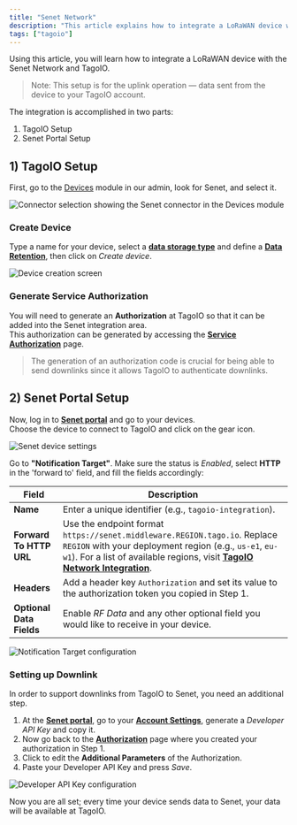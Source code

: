 ```yaml
---
title: "Senet Network"
description: "This article explains how to integrate a LoRaWAN device with the Senet Network and TagoIO, focusing on configuring the uplink so device data is sent to your TagoIO account."
tags: ["tagoio"]
---
```

Using this article, you will learn how to integrate a LoRaWAN device with the Senet Network and TagoIO.

> Note: This setup is for the uplink operation — data sent from the device to your TagoIO account.

The integration is accomplished in two parts:
1) TagoIO Setup  
2) Senet Portal Setup

## 1) TagoIO Setup

First, go to the [Devices](/docs/tagoio/devices/) module in our admin, look for Senet, and select it.

![Connector selection showing the Senet connector in the Devices module](/docs_imagem/tagoio/senet-network-4.png)

### Create Device

Type a name for your device, select a **[data storage type](/docs/tagoio/devices/)** and define a **[Data Retention](/docs/tagoio/devices/data-management/data-retention-feature)**, then click on *Create device*.

![Device creation screen](/docs_imagem/tagoio/external-00c113a0.png)

### Generate Service Authorization

You will need to generate an **Authorization** at TagoIO so that it can be added into the Senet integration area.  
This authorization can be generated by accessing the **[Service Authorization](https://admin.tago.io/devices/authorization)** page.

> The generation of an authorization code is crucial for being able to send downlinks since it allows TagoIO to authenticate downlinks.

## 2) Senet Portal Setup

Now, log in to **[Senet portal](http://portal.senetco.io/)** and go to your devices.  
Choose the device to connect to TagoIO and click on the gear icon.

![Senet device settings](/docs_imagem/tagoio/senet-network-4.png)

Go to **"Notification Target"**. Make sure the status is *Enabled*, select **HTTP** in the 'forward to' field, and fill the fields accordingly:

| Field | Description |
|-------|-------------|
| **Name** | Enter a unique identifier (e.g., `tagoio-integration`). |
| **Forward To HTTP URL** | Use the endpoint format `https://senet.middleware.REGION.tago.io`. Replace `REGION` with your deployment region (e.g., `us-e1`, `eu-w1`). For a list of available regions, visit **[TagoIO Network Integration](/docs/tagoio/integrations/)**. |
| **Headers** | Add a header key `Authorization` and set its value to the authorization token you copied in Step 1. |
| **Optional Data Fields** | Enable *RF Data* and any other optional field you would like to receive in your device. |

![Notification Target configuration](/docs_imagem/tagoio/external-b2ca369e.png)

### Setting up Downlink

In order to support downlinks from TagoIO to Senet, you need an additional step.

1. At the **[Senet portal](http://portal.senetco.io/)**, go to your **[Account Settings](https://portal.senetco.io/#/user)**, generate a *Developer API Key* and copy it.
2. Now go back to the **[Authorization](https://admin.tago.io/devices/authorization)** page where you created your authorization in Step 1.
3. Click to edit the **Additional Parameters** of the Authorization.
4. Paste your Developer API Key and press *Save*.

![Developer API Key configuration](/docs_imagem/tagoio/external-969e5674.png)

Now you are all set; every time your device sends data to Senet, your data will be available at TagoIO.